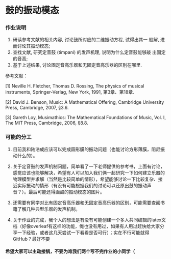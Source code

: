 # 鼓的振动模态 

### 作业说明

1. 研读参考文献的相关内容, 讨论鼓所对应的二维振动方程, 试得出其一 般解, 进而讨论其振动模态; 
2.  查找文献, 研究定音鼓 (timpani) 的发声机理, 说明为什么定音鼓能够敲 出固定的音高;
3.   基于上述结果, 讨论固定音高乐器和无固定音高乐器的区别在哪里. 

参考文献：

 [1] Neville H. Fletcher, Thomas D. Rossing, The physics of musical instruments, Springer-Verlag, New York, 1991, 第3章、第18章. 

[2] David J. Benson, Music: A Mathematical Offering, Cambridge University Press, Cambridge, 2007, §3.6. 

[3] Gareth Loy, Musimathics: The Mathematical Foundations of Music, Vol. I, The MIT Press, Cambridge, 2006, §8.8.



### 可能的分工

1. 目前我和陆浩成应该可以完成圆形膜的振动问题（也能讨论方形薄膜，阻尼振动什么的）。

2. 关于定音鼓的发声机制问题，简单看了一下老师提供的参考书，上面有讨论，感觉应该也能够解决，希望有人可以加入我们俩一起研究一下如何建立乐器的物理模型并求解（当然是比较简单的情形），希望能够讨论一下比较复杂、接近实际振动的情形（有没有可能根据我们的讨论可以还原出鼓的振动声音？）。最后可能还得画鼓的振动模态的图片。

3. 还需要有同学对比有固定音高乐器和无固定音高乐器的区别，可能需要查阅书籍了解几种典型乐器的发声机制。

4. 关于作业的完成，我个人的想法是有没有可能创建一个多人共同编辑的latex文档（好像overleaf有这样的功能，俺也没有用过，如果有人用过赶快给大家分享一下经验，或者这几天尝试一下看看是否可行）；实在不行可能就得GitHub？最好不要

#### 希望大家可以主动接锅，不要为难我们两个写不完作业的小同学（





